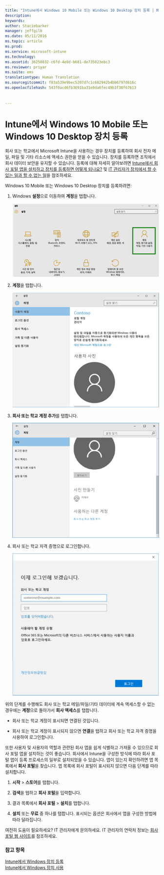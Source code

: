 ```yaml
---
title: "Intune에서 Windows 10 Mobile 또는 Windows 10 Desktop 장치 등록 | Microsoft Intune"
description: 
keywords: 
author: Staciebarker
manager: jeffgilb
ms.date: 05/11/2016
ms.topic: article
ms.prod: 
ms.service: microsoft-intune
ms.technology: 
ms.assetid: 36250832-c6fd-4e8d-b681-de735023ebc3
ms.reviewer: priyar
ms.suite: ems
translationtype: Human Translation
ms.sourcegitcommit: f83a539e9bec5207d7c1c682942b4bb6797d616c
ms.openlocfilehash: 543f0acd6fb3691ba31e9da6fec49b3f30f67613


---
```



# Intune에서 Windows 10 Mobile 또는 Windows 10 Desktop 장치 등록

회사 또는 학교에서 Microsoft Intune을 사용하는 경우 장치를 등록하여 회사 전자 메일, 파일 및 기타 리소스에 액세스 권한을 얻을 수 있습니다. 장치를 등록하면 조직에서 회사 데이터 보안을 유지할 수 있습니다. 등록에 대해 자세히 알아보려면 [Intune에서 회사 포털 앱을 설치하고 장치를 등록하면 어떻게 되나요?](what-happens-if-you-install-the-company-portal-app-and-enroll-your-device-in-intune-windows.md) 및 [IT 관리자가 장치에서 할 수 있는 일과 할 수 없는 일](what-can-your-it-administrator-see-when-you-enroll-your-device-in-intune-windows.md)을 참조하세요.


Windows 10 Mobile 또는 Windows 10 Desktop 장치를 등록하려면:

1.  Windows **설정**으로 이동하여 **계정**을 탭합니다.

    ![settings-accounts](./media/W10-enroll-1-settings-accounts.png)

2.  **계정**을 탭합니다.

    ![your-account](./media/W10-enroll-2-accounts-your-account.png)

3.  **회사 또는 학교 계정 추가**를 탭합니다.

    ![add-work-school-account](./media/W10-enroll-3-add-work-school-acct.png)

4.  회사 또는 학교 자격 증명으로 로그인합니다.

    ![sign-in](./media/W10-enroll-4-sign-in.png)

위의 단계를 수행해도 회사 또는 학교 메일/파일/기타 데이터에 계속 액세스할 수 없는 경우에는 **계정**으로 돌아가서 **회사 액세스**를 탭합니다.

-   회사 또는 학교 계정이 표시되면 연결된 것입니다.

-   회사 또는 학교 계정이 표시되지 않으면 **연결**을 탭하고 회사 또는 학교 자격 증명을 사용하여 로그인합니다.

또한 사용자 및 사용자의 역할과 관련된 회사 앱을 쉽게 식별하고 가져올 수 있으므로 회사 포털 앱을 설치하는 것이 좋습니다. 회사에서 Intune을 구성한 방식에 따라 회사 포털 앱이 등록 프로세스의 일부로 설치되었을 수 있습니다. 앱이 있는지 확인하려면 앱 목록에서 **회사 포털**을 찾습니다. 앱 목록에 회사 포털이 표시되지 않으면 다음 단계를 따라 설치합니다.

1.  **시작** &gt; **스토어**를 탭합니다.

2.  **검색**을 탭하고 **회사 포털**을 입력합니다.

3.  결과 목록에서 **회사 포털** &gt; **설치**를 탭합니다.

4.  **설치** 또는 **무료** 중 하나를 탭합니다. 표시되는 옵션은 회사에서 앱을 구성한 방법에 따라 달라집니다.

여전히 도움이 필요하세요? IT 관리자에게 문의하세요. IT 관리자의 연락처 정보는 [회사 포털 웹 사이트](http://portal.manage.microsoft.com)를 참조하세요.

### 참고 항목
[Intune에서 Windows 장치 등록](enroll-your-device-in-intune-windows.md)</br>
[Intune에서 Windows 장치 사용](using-your-windows-device-with-intune.md)




<!--HONumber=Jun16_HO4-->


